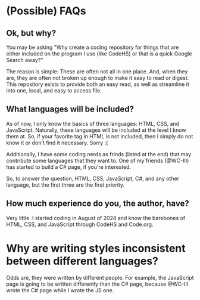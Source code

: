 # (Possible) FAQs

## Ok, but why?
You may be asking "Why create a coding repository for things that are either included on the program I use (like CodeHS) or that is a quick Google Search away?"

The reason is simple: These are often not all in one place. And, when they are, they are often not broken up enough to make it easy to read or digest. This repository exists to provide both an easy read, as well as streamline it into one, local, and easy to access file.

## What languages will be included?
As of now, I only know the basics of three languages: HTML, CSS, and JavaScript. Naturally, these languages will be included at the level I know them at. So, if your favorite tag in HTML is not included, then I simply do not know it or don't find it necessary. Sorry :(

Additionally, I have some coding nerds as frinds (listed at the end) that may contribute some languages that they want to. One of my friends (@WC-III) has started to build a C# page, if you're interested. 

So, to answer the question, HTML, CSS, JavaScript, C#, and any other language, but the first three are the first priority.

## How much experience do you, the author, have?

Very little. I started coding in August of 2024 and know the barebones of HTML, CSS, and JavaScript through CodeHS and Code.org.

# Why are writing styles inconsistent between different languages?

Odds are, they were written by different people. For example, the JavaScript page is going to be written differently than the C# page, because @WC-III wrote the C# page while I wrote the JS one.